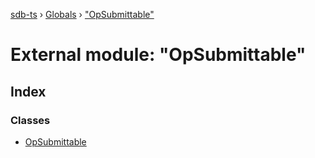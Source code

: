 [sdb-ts](../README.md) › [Globals](../globals.md) › ["OpSubmittable"](_opsubmittable_.md)

# External module: "OpSubmittable"

## Index

### Classes

* [OpSubmittable](../classes/_opsubmittable_.opsubmittable.md)
